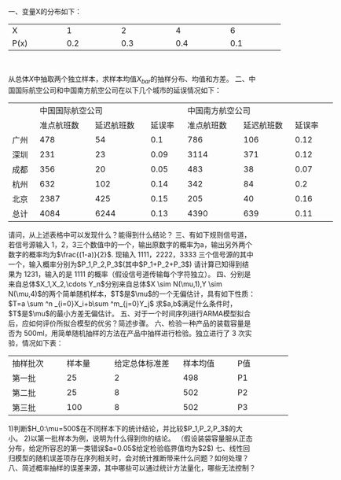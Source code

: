 一、变量X的分布如下：
 <table data-lake-id="TugWn" id="TugWn" margin="true" class="lake-table" style="width: 555px"><colgroup><col width="111"><col width="111"><col width="111"><col width="111"><col width="111"></colgroup><tbody><tr data-lake-id="ub466540d" id="ub466540d"><td data-lake-id="u253ca4c4" id="u253ca4c4">X
 </td><td data-lake-id="u15e1df42" id="u15e1df42">1
 </td><td data-lake-id="u9a02252a" id="u9a02252a">2
 </td><td data-lake-id="u98f96e16" id="u98f96e16">4
 </td><td data-lake-id="ua61cf54f" id="ua61cf54f">6
 </td></tr><tr data-lake-id="u687e0e1c" id="u687e0e1c"><td data-lake-id="u7932fe82" id="u7932fe82">P(x)
 </td><td data-lake-id="ud3898a1b" id="ud3898a1b">0.2
 </td><td data-lake-id="u6d7da90f" id="u6d7da90f">0.3
 </td><td data-lake-id="u30a54047" id="u30a54047">0.4
 </td><td data-lake-id="u91f45cb3" id="u91f45cb3">0.1
 </td></tr></tbody></table>​

 从总体$X$中抽取两个独立样本，求样本均值$X_{bar}$的抽样分布、均值和方差。
 二、中国国际航空公司和中国南方航空公司在以下几个城市的延误情况如下：
 <table data-lake-id="b1AIz" id="b1AIz" margin="true" class="lake-table" style="width: 661px"><colgroup><col width="56"><col width="113"><col width="113"><col width="75"><col width="114"><col width="105"><col width="85"></colgroup><tbody><tr data-lake-id="u789d82e4" id="u789d82e4"><td data-lake-id="u5d400268" id="u5d400268">​

 </td><td data-lake-id="u4e15a5a8" id="u4e15a5a8" colSpan="3">中国国际航空公司
 </td><td data-lake-id="uad25558c" id="uad25558c" colSpan="3">中国南方航空公司
 </td></tr><tr data-lake-id="u2f8ecea7" id="u2f8ecea7"><td data-lake-id="u04338632" id="u04338632">​

 </td><td data-lake-id="ucf4b1038" id="ucf4b1038">准点航班数
 </td><td data-lake-id="udbb4d4b3" id="udbb4d4b3">延迟航班数
 </td><td data-lake-id="u3b08bad4" id="u3b08bad4">延误率
 </td><td data-lake-id="ua54c7910" id="ua54c7910">准点航班数
 </td><td data-lake-id="u5373b78a" id="u5373b78a">延迟航班数
 </td><td data-lake-id="u26c03632" id="u26c03632">延误率
 </td></tr><tr data-lake-id="ud2e8457d" id="ud2e8457d"><td data-lake-id="ude3bb638" id="ude3bb638">广州
 </td><td data-lake-id="u0594bbc6" id="u0594bbc6">478
 </td><td data-lake-id="u09085aa0" id="u09085aa0">54
 </td><td data-lake-id="u8ff0225b" id="u8ff0225b">0.1
 </td><td data-lake-id="u6e62c043" id="u6e62c043">786
 </td><td data-lake-id="u0c3dd7cc" id="u0c3dd7cc">106
 </td><td data-lake-id="u02ba401d" id="u02ba401d">0.12
 </td></tr><tr data-lake-id="u01fbaa11" id="u01fbaa11"><td data-lake-id="u2ced02cc" id="u2ced02cc">深圳
 </td><td data-lake-id="u7a3d3241" id="u7a3d3241">231
 </td><td data-lake-id="u99c82525" id="u99c82525">23
 </td><td data-lake-id="u14f951eb" id="u14f951eb">0.09
 </td><td data-lake-id="u22b3bc30" id="u22b3bc30">3114
 </td><td data-lake-id="u09a2c2c8" id="u09a2c2c8">371
 </td><td data-lake-id="ubfe2ff6b" id="ubfe2ff6b">0.12
 </td></tr><tr data-lake-id="u5d054170" id="u5d054170"><td data-lake-id="u07a40fbe" id="u07a40fbe">成都
 </td><td data-lake-id="u7e0a2ea3" id="u7e0a2ea3">356
 </td><td data-lake-id="u239039cb" id="u239039cb">20
 </td><td data-lake-id="u72372818" id="u72372818">0.05
 </td><td data-lake-id="u557072f7" id="u557072f7">483
 </td><td data-lake-id="u94239852" id="u94239852">38
 </td><td data-lake-id="u08d62cbe" id="u08d62cbe">0.07
 </td></tr><tr data-lake-id="uedec7e81" id="uedec7e81"><td data-lake-id="u36a1d60e" id="u36a1d60e">杭州
 </td><td data-lake-id="ub7a74d1b" id="ub7a74d1b">632
 </td><td data-lake-id="u9727d1f4" id="u9727d1f4">102
 </td><td data-lake-id="u6597413a" id="u6597413a">0.14
 </td><td data-lake-id="ucddc0a9d" id="ucddc0a9d">342
 </td><td data-lake-id="u219a39ca" id="u219a39ca">84
 </td><td data-lake-id="uea82d64e" id="uea82d64e">0.2
 </td></tr><tr data-lake-id="ub88bf231" id="ub88bf231"><td data-lake-id="u887864b8" id="u887864b8">北京
 </td><td data-lake-id="u0b9ed98d" id="u0b9ed98d">2387
 </td><td data-lake-id="u03dfae50" id="u03dfae50">425
 </td><td data-lake-id="udc3bd693" id="udc3bd693">0.15
 </td><td data-lake-id="u6999c6db" id="u6999c6db">205
 </td><td data-lake-id="uce7f9875" id="uce7f9875">40
 </td><td data-lake-id="udc5dcf52" id="udc5dcf52">0.16
 </td></tr><tr data-lake-id="u86749545" id="u86749545"><td data-lake-id="u0d83772b" id="u0d83772b">总计
 </td><td data-lake-id="u14f4a873" id="u14f4a873">4084
 </td><td data-lake-id="u5d01cd82" id="u5d01cd82">6244
 </td><td data-lake-id="uc98c13e3" id="uc98c13e3">0.13
 </td><td data-lake-id="u37506bb9" id="u37506bb9">4390
 </td><td data-lake-id="u7eb931df" id="u7eb931df">639
 </td><td data-lake-id="u4cbe262b" id="u4cbe262b">0.11
 </td></tr></tbody></table>请问，从上述表格中可以发现什么？能得到什么结论？
 三、有如下规则信号道，若信号源输入 1，2，3三个数值中的一个，输出原数字的概率为a，输出另外两个数字的概率均为$\frac{(1-a)}{2}$. 现输入 1111，2222，3333 三个信号源的其中一个，输入概率分别为$P_1,P_2,P_3$(其中$P_1+P_2+P_3$) 请计算已知得到结果为 1231，输入的是 1111 的概率（假设信号道传输每个字符独立）。
 四、分别是来自总体$X_1,X_2,\cdots Y_n$分别来自总体$X \sim N(\mu,1),Y \sim N(\mu,4)$的两个简单随机样本，$T$是$\mu$的一个无偏估计，具有如下性质：
 ​$T=a \sum ^n _{i=0}X_i+b\sum ^m_{j=0}Y_j$
 求$a,b$满足什么条件时，$T$是$\mu$的最小方差无偏估计。
 五、对于一个时间序列进行ARMA模型拟合后，应如何评价所拟合模型的优劣？简述步骤。
 六、检验一种产品的装载容量是否为 500ml，用简单随机抽样的方法在产品中抽样进行检验。独立进行了 3 次实验，情况如下表：
 <table data-lake-id="aOyN0" id="aOyN0" margin="true" class="lake-table" style="width: 570px"><colgroup><col width="111"><col width="97"><col width="140"><col width="111"><col width="111"></colgroup><tbody><tr data-lake-id="u6e9c9361" id="u6e9c9361"><td data-lake-id="u443d53ee" id="u443d53ee">抽样批次
 </td><td data-lake-id="u5dd588b9" id="u5dd588b9">样本量
 </td><td data-lake-id="u77434a09" id="u77434a09">给定总体标准差
 </td><td data-lake-id="u59380edd" id="u59380edd">样本均值
 </td><td data-lake-id="u880c0e82" id="u880c0e82">P值
 </td></tr><tr data-lake-id="ub174a333" id="ub174a333"><td data-lake-id="u84dac486" id="u84dac486">第一批
 </td><td data-lake-id="u6b58ffe7" id="u6b58ffe7">25
 </td><td data-lake-id="ucf598d71" id="ucf598d71">2
 </td><td data-lake-id="ued3907d8" id="ued3907d8">498
 </td><td data-lake-id="uab7ea38e" id="uab7ea38e">P1
 </td></tr><tr data-lake-id="u78255be2" id="u78255be2"><td data-lake-id="u22d4f0e0" id="u22d4f0e0">第二批
 </td><td data-lake-id="u011d8257" id="u011d8257">25
 </td><td data-lake-id="u37c63e15" id="u37c63e15">8
 </td><td data-lake-id="u92780eec" id="u92780eec">502
 </td><td data-lake-id="ufd87a1c4" id="ufd87a1c4">P2
 </td></tr><tr data-lake-id="ub03cb21b" id="ub03cb21b"><td data-lake-id="uedc523ea" id="uedc523ea">第三批
 </td><td data-lake-id="u574ad78d" id="u574ad78d">100
 </td><td data-lake-id="ucd345ef3" id="ucd345ef3">8
 </td><td data-lake-id="ud3ba64e0" id="ud3ba64e0">502
 </td><td data-lake-id="ua3f08d01" id="ua3f08d01">P3
 </td></tr></tbody></table>1)判断$H_0:\mu=500$在不同样本下的统计结论，并比较$P_1,P_2,P_3$的大小。
 2)以第一批样本为例，说明为什么得到你的结论。 （假设装袋容量服从正态分布，给定所容忍的第一类错误$a=0.05$给定检验临界值均为$2$)
 七、线性回归模型的随机误差项存在序列相关时，会对统计推断带来什么问题？如何处理？
 八、简述概率抽样的误差来源，其中哪些可以通过统计方法量化，哪些无法控制？
 

 

 